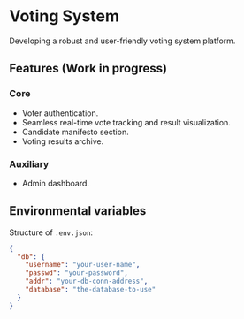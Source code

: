 # Voting System

Developing a robust and user-friendly voting system platform.

## Features (Work in progress)

### Core

- Voter authentication.
- Seamless real-time vote tracking and result visualization.
- Candidate manifesto section.
- Voting results archive.

### Auxiliary

- Admin dashboard.

## Environmental variables

Structure of `.env.json`:

```json
{
  "db": {
    "username": "your-user-name",
    "passwd": "your-password",
    "addr": "your-db-conn-address",
    "database": "the-database-to-use"
  }
}
```
